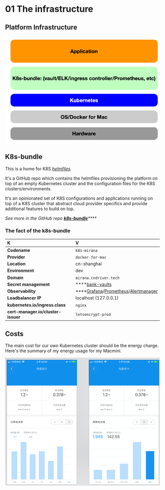 # 01 The infrastructure

## Platform Infrastructure

![](../.gitbook/assets/image%20%2812%29.png)

## K8s-bundle

This is a home for K8S [_helmfiles_](https://github.com/roboll/helmfile)_._ 

It's a GitHub repo which contains the helmfiles provisioning the platform on top of an empty Kubernetes cluster and the configuration files for the K8S clusters/environments. 

It's an opinionated set of K8S configurations and applications running on top of a K8S cluster that abstract cloud provider specifics and provide additional features to build on top.

_See more in the GitHub repo_ [_**k8s-bundle**_](https://github.com/georgedriver/k8s-bundle)_\*\*\*\*_

### The fact of the k8s-bundle

| K | V |
| :--- | :--- |
| **Codename** | `k8s-mirana` |
| **Provider** | `docker-for-mac` |
| **Location** | cn-shanghai |
| **Environment** | dev |
| **Domain** | `mirana.cndriver.tech` |
| **Secret management** | \*\*\*\*[bank-vaults](https://github.com/banzaicloud/bank-vaults) |
| **Observability** | \*\*\*\*[Grafana](http://grafana.com)/[Prometheus](https://prometheus.io)/[Alertmanager](https://prometheus.io/docs/alerting/alertmanager/) |
| **Loadbalancer IP** | localhost \(127.0.0.1\) |
| **kubernetes.io/ingress.class** | `nginx` |
| **cert-manager.io/cluster-issuer** | `letsencrypt-prod` |

## Costs

The main cost for our own Kubernetes cluster should be the energy charge. Here's the summary of my energy usage for my Macmini.

![Energy costs by Daily vs Weekly](../.gitbook/assets/image%20%2823%29.png)

